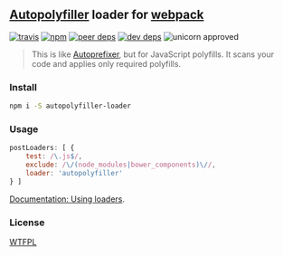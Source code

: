 ## [Autopolyfiller](https://github.com/azproduction/autopolyfiller) loader for [webpack](https://webpack.github.io/)

[![travis](http://img.shields.io/travis/deepsweet/autopolyfiller-loader.svg?style=flat-square)](https://travis-ci.org/deepsweet/autopolyfiller-loader)
[![npm](http://img.shields.io/npm/v/autopolyfiller-loader.svg?style=flat-square)](https://www.npmjs.org/package/autopolyfiller-loader)
[![peer deps](http://img.shields.io/david/peer/deepsweet/autopolyfiller-loader.svg?style=flat-square)](https://david-dm.org/deepsweet/autopolyfiller-loader#info=peerDependencies)
[![dev deps](http://img.shields.io/david/dev/deepsweet/autopolyfiller-loader.svg?style=flat-square)](https://david-dm.org/deepsweet/autopolyfiller-loader#info=devDependencies)
![unicorn approved](http://img.shields.io/badge/unicorn-approved-ff69b4.svg?style=flat-square)

> This is like [Autoprefixer](https://github.com/ai/autoprefixer), but for JavaScript polyfills. It scans your code and applies only required polyfills.

### Install

```sh
npm i -S autopolyfiller-loader
```

### Usage

```javascript
postLoaders: [ {
    test: /\.js$/,
    exclude: /\/(node_modules|bower_components)\//,
    loader: 'autopolyfiller'
} ]
```

[Documentation: Using loaders](https://webpack.github.io/docs/using-loaders.html).

### License
[WTFPL](http://www.wtfpl.net/wp-content/uploads/2012/12/wtfpl-strip.jpg)
